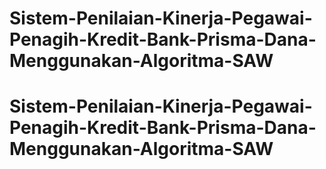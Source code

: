 # Sistem-Penilaian-Kinerja-Pegawai-Penagih-Kredit-Bank-Prisma-Dana-Menggunakan-Algoritma-SAW
# Sistem-Penilaian-Kinerja-Pegawai-Penagih-Kredit-Bank-Prisma-Dana-Menggunakan-Algoritma-SAW
